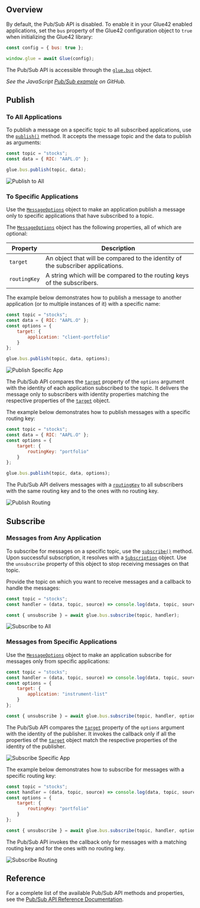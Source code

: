 ## Overview

By default, the Pub/Sub API is disabled. To enable it in your Glue42 enabled applications, set the `bus` property of the Glue42 configuration object to `true` when initializing the Glue42 library:

```javascript
const config = { bus: true };

window.glue = await Glue(config);
```

The Pub/Sub API is accessible through the [`glue.bus`](../../../../reference/glue/latest/pub%20sub/index.html) object.

*See the JavaScript [Pub/Sub example](https://github.com/Glue42/js-examples/tree/master/pub-sub-example) on GitHub.*

## Publish

### To All Applications

To publish a message on a specific topic to all subscribed applications, use the [`publish()`](../../../../reference/glue/latest/pub%20sub/index.html#API-publish) method. It accepts the message topic and the data to publish as arguments:

```javascript
const topic = "stocks";
const data = { RIC: "AAPL.O" };

glue.bus.publish(topic, data);
```

![Publish to All](../../../../images/pub-sub/pub-sub-all.gif)

### To Specific Applications

Use the [`MessageOptions`](../../../../reference/glue/latest/pub%20sub/index.html#MessageOptions) object to make an application publish a message only to specific applications that have subscribed to a topic.

The [`MessageOptions`](../../../../reference/glue/latest/pub%20sub/index.html#MessageOptions) object has the following properties, all of which are optional:

| Property | Description |
|----------|-------------|
| `target` | An object that will be compared to the identity of the subscriber applications. |
| `routingKey` | A string which will be compared to the routing keys of the subscribers. |


The example below demonstrates how to publish a message to another application (or to multiple instances of it) with a specific name:

```javascript
const topic = "stocks";
const data = { RIC: "AAPL.O" };
const options = {
    target: { 
        application: "client-portfolio" 
    }
};

glue.bus.publish(topic, data, options);
```

![Publish Specific App](../../../../images/pub-sub/pub-sub-specific-app.gif)

The Pub/Sub API compares the [`target`](../../../../reference/glue/latest/pub%20sub/index.html#MessageOptions-target) property of the `options` argument with the identity of each application subscribed to the topic. It delivers the message only to subscribers with identity properties matching the respective properties of the [`target`](../../../../reference/glue/latest/pub%20sub/index.html#MessageOptions-target) object.

The example below demonstrates how to publish messages with a specific routing key:

```javascript
const topic = "stocks";
const data = { RIC: "AAPL.O" };
const options = {
    target: { 
        routingKey: "portfolio" 
    }
};

glue.bus.publish(topic, data, options);
```

The Pub/Sub API delivers messages with a [`routingKey`](../../../../reference/glue/latest/pub%20sub/index.html#MessageOptions-routingKey) to all subscribers with the same routing key and to the ones with no routing key.

![Publish Routing](../../../../images/pub-sub/pub-sub-routing.gif)

## Subscribe

### Messages from Any Application

To subscribe for messages on a specific topic, use the [`subscribe()`](../../../../reference/glue/latest/pub%20sub/index.html#API-subscribe) method. Upon successful subscription, it resolves with a [`Subscription`](../../../../reference/glue/latest/pub%20sub/index.html#Subscription) object. Use the `unsubscribe` property of this object to stop receiving messages on that topic.

Provide the topic on which you want to receive messages and a callback to handle the messages:

```javascript
const topic = "stocks";
const handler = (data, topic, source) => console.log(data, topic, source);

const { unsubscribe } = await glue.bus.subscribe(topic, handler);
```

![Subscribe to All](../../../../images/pub-sub/pub-sub-all.gif)

### Messages from Specific Applications

Use the [`MessageOptions`](../../../../reference/glue/latest/pub%20sub/index.html#MessageOptions) object to make an application subscribe for messages only from specific applications:

```javascript
const topic = "stocks";
const handler = (data, topic, source) => console.log(data, topic, source);
const options = {
    target: {
        application: "instrument-list"
    }
};

const { unsubscribe } = await glue.bus.subscribe(topic, handler, options);
```

The Pub/Sub API compares the [`target`](../../../../reference/glue/latest/pub%20sub/index.html#MessageOptions-target) property of the `options` argument with the identity of the publisher. It invokes the callback only if all the properties of the [`target`](../../../../reference/glue/latest/pub%20sub/index.html#MessageOptions-target) object match the respective properties of the identity of the publisher.

![Subscribe Specific App](../../../../images/pub-sub/pub-sub-specific-app.gif)

The example below demonstrates how to subscribe for messages with a specific routing key:

```javascript
const topic = "stocks";
const handler = (data, topic, source) => console.log(data, topic, source);
const options = {
    target: {
        routingKey: "portfolio"
    }
};

const { unsubscribe } = await glue.bus.subscribe(topic, handler, options);
```

The Pub/Sub API invokes the callback only for messages with a matching routing key and for the ones with no routing key.

![Subscribe Routing](../../../../images/pub-sub/pub-sub-routing.gif)

## Reference

For a complete list of the available Pub/Sub API methods and properties, see the [Pub/Sub API Reference Documentation](../../../../reference/glue/latest/pub%20sub/index.html).